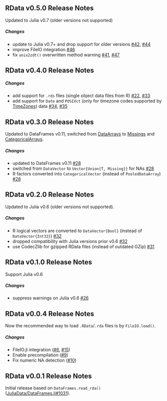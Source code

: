 ## RData v0.5.0 Release Notes

Updated to Julia v0.7 (older versions not supported)

##### Changes
* update to Julia v0.7+ and drop support for older versions [#42], [#44]
* improve FileIO integration [#46]
* fix `unix2zdt()` overwritten method warning [#41], [#47]

[#41]: https://github.com/JuliaStats/RData.jl/issues/41
[#42]: https://github.com/JuliaStats/RData.jl/issues/42
[#44]: https://github.com/JuliaStats/RData.jl/issues/44
[#46]: https://github.com/JuliaStats/RData.jl/issues/46
[#47]: https://github.com/JuliaStats/RData.jl/issues/47

## RData v0.4.0 Release Notes

##### Changes
* add support for `.rds` files (single object data files from R) [#22], [#33]
* add support for `Date` and `POSIXct` (only for timezone codes supported by [TimeZones](https://github.com/JuliaTime/TimeZones.jl)) data [#34], [#35]

[#22]: https://github.com/JuliaStats/RData.jl/issues/22
[#33]: https://github.com/JuliaStats/RData.jl/issues/33
[#34]: https://github.com/JuliaStats/RData.jl/issues/34
[#35]: https://github.com/JuliaStats/RData.jl/issues/35

## RData v0.3.0 Release Notes

Updated to DataFrames v0.11, switched from [DataArrays](https://github.com/JuliaData/DataArrays.jl) to [Missings](https://github.com/JuliaData/Missings.jl) and [CategoricalArrays](https://github.com/JuliaData/CategoricalArrays.jl).

##### Changes
* updated to DataFrames v0.11 [#28]
* switched from `DataVector` to `Vector{Union{T, Missing}}` for NAs [#28]
* R factors converted into `CategoricalVector` (instead of `PooledDataArray`) [#28]

[#28]: https://github.com/JuliaData/RData.jl/issues/28

## RData v0.2.0 Release Notes

Updated to Julia v0.6 (older versions not supported).

##### Changes
* R logical vectors are converted to `DataVector{Bool}` (instead of `DataVector{Int32}`) [#32]
* dropped compatibility with Julia versions prior v0.6 [#32]
* use CodecZlib for gzipped RData files (instead of outdated GZip) [#31]

[#31]: https://github.com/JuliaData/RData.jl/issues/31
[#32]: https://github.com/JuliaData/RData.jl/issues/32

## RData v0.1.0 Release Notes

Support Julia v0.6

##### Changes
* suppress warnings on Julia v0.6 [#26]

[#26]: https://github.com/JuliaData/RData.jl/issues/26

## RData v0.0.4 Release Notes

Now the recommended way to load `.RData`/`.rda` files is by `FileIO.load()`.

##### Changes
* FileIO.jl integration ([#6], [#15])
* Enable precompilation ([#9])
* Fix numeric NA detection ([#10])

## RData v0.0.1 Release Notes

Initial release based on `DataFrames.read_rda()` ([JuliaData/DataFrames.jl#1031]).

[#6]: https://github.com/JuliaData/RData.jl/issues/6
[#9]: https://github.com/JuliaData/RData.jl/issues/9
[#10]: https://github.com/JuliaData/RData.jl/issues/10
[#15]: https://github.com/JuliaData/RData.jl/issues/15

[JuliaData/DataFrames.jl#1031]: https://github.com/JuliaData/DataFrames.jl/pull/1031